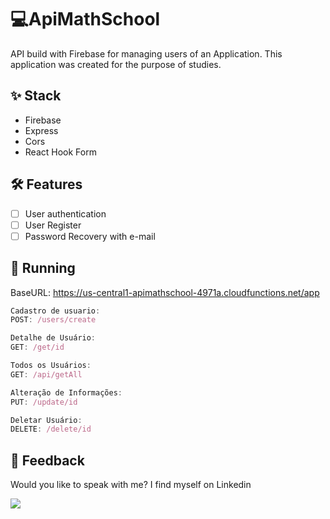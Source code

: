 # ****💻ApiMathSchool****

 API build with Firebase for managing users of an Application. This application was created for the purpose of studies.
 
## ****✨ Stack****

- Firebase
- Express
- Cors
- React Hook Form

## **🛠️ Features**

- [ ] User authentication
- [ ] User Register
- [ ] Password Recovery with e-mail

## 🔧 ****Running****

BaseURL: https://us-central1-apimathschool-4971a.cloudfunctions.net/app

```js
Cadastro de usuario: 
POST: /users/create

Detalhe de Usuário:
GET: /get/id

Todos os Usuários:
GET: /api/getAll

Alteração de Informações:
PUT: /update/id

Deletar Usuário:
DELETE: /delete/id

```

## ****📄 Feedback****

Would you like to speak with me? I find myself on Linkedin <br>

  <a href="https://www.linkedin.com/in/victor-avila-ciechovicz-55a172106/" target="_blank"><img src="https://img.shields.io/badge/linkedin-%230077B5.svg?style=for-the-badge&logo=linkedin&logoColor=white" target="_blank"></a> 
